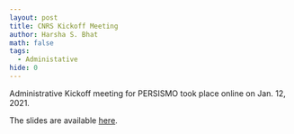 ```yaml
---
layout: post
title: CNRS Kickoff Meeting
author: Harsha S. Bhat
math: false
tags:
  - Administative
hide: 0
---
```

Administrative Kickoff meeting for PERSISMO took place online on Jan. 12, 2021.

The slides are available [here](/files/cnrskickoff.pdf).


